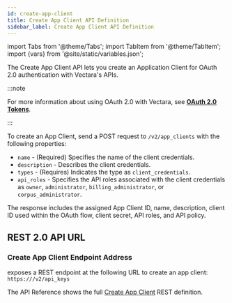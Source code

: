 ```yaml
---
id: create-app-client
title: Create App Client API Definition
sidebar_label: Create App Client API Definition
---
```


import Tabs from '@theme/Tabs';
import TabItem from '@theme/TabItem';
import {vars} from '@site/static/variables.json';

The Create App Client API lets you create an Application Client for OAuth 2.0
authentication with Vectara's APIs.

:::note

For more information about using OAuth 2.0 with Vectara, see
[**OAuth 2.0 Tokens**](/docs/learn/authentication/oauth-2).

:::

To create an App Client, send a POST request to `/v2/app_clients` with the
following properties:

- `name` - (Required) Specifies the name of the client credentials.
- `description` - Describes the client credentials.
- `types` - (Requires) Indicates the type as `client_credentials`.
- `api_roles` - Specifies the API roles associated with the client credentials
  as `owner`, `administrator`, `billing_administrator`, or `corpus_administrator`.

The response includes the assigned App Client ID, name, description, client ID 
used within the OAuth flow, client secret, API roles, and API policy.

## REST 2.0 API URL

### Create App Client Endpoint Address

<Config v="names.product"/> exposes a REST endpoint at the following URL
to create an app client:
<code>https://<Config v="domains.rest.indexing"/>/v2/api_keys</code>

The API Reference shows the full [Create App Client](/docs/rest-api/create-app-client) REST definition.
